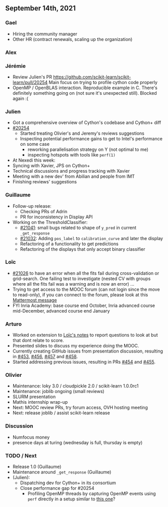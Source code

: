 ## September 14th, 2021

### Gael

- Hiring the community manager
- Other HR (contract renewals, scaling up the organization)

### Alex

### Jérémie

- Review Julien's PR https://github.com/scikit-learn/scikit-learn/pull/20254
  Main focus on trying to profile cython code properly
- OpenMP / OpenBLAS interaction. Reproducible example in C. There's definitely something going on (not sure it's unexpected still). Blocked again :(

### Julien

- Got a comprehensive overview of Cython's codebase and Cython+ diff
- [#20254](https://github.com/scikit-learn/scikit-learn/pull/20254)
    - Started treating Olivier's and Jeremy's reviews suggestions
    - Inspecting potential performance gains to get to Intel's performance on some case
        - reworking parallelisation strategy on Y (not optimal to me)
        - inspecting hotspots with tools like `perf(1)`
- At Nexedi this week:
- Syncing with Xavier, JPS on Cython+
- Technical discussions and progress tracking with Xavier
- Meeting with a new dev' from Abilian and people from IMT
- Finishing reviews' suggestions

### Guillaume

- Follow-up release:
    - Checking PRs of Adrin
    - PR for inconsistency in Display API
- Working on the ThresholdClassifier:
    - [#21041](https://github.com/scikit-learn/scikit-learn/pull/21041): small bugs related to shape of `y_pred` in current `_get_response`
    - [#21032](https://github.com/scikit-learn/scikit-learn/pull/21032): Adding `pos_label` to `calibration_curve` and later the display
    - Refactoring of a functionality to get predictions
    - Refactoring of the displays that only accept binary classifier

### Loïc

- [#21026](https://github.com/scikit-learn/scikit-learn/pull/21026) to have an error when all the fits fail during cross-validation or grid-search. One failing test to investigate (nested CV with groups where all the fits fail was a warning and is now an error) ...
- Trying to get access to the MOOC forum (can not login since the move to read-only), if you can connect to the forum, please look at this [Mattermost message](https://mattermost.inria.fr/parietal/pl/pwu1xqob6pnwpnydksw1ifcxne)
- FYI Inria Academy: base course end October, Inria advanced course mid-December, advanced course end January

### Arturo

-  Worked on extension to [Loïc's notes](https://notes.inria.fr/rgSzYtubR6uSOQIfY9Fpvw#) to report questions to look at but that dont relate to score.
- Presented slides to discuss my experience doing the MOOC.
- Currently creating GitHub issues from presentation discussion, resulting in [#453](https://github.com/INRIA/scikit-learn-mooc/issues/453), [#456](https://github.com/INRIA/scikit-learn-mooc/issues/456), [#457](https://github.com/INRIA/scikit-learn-mooc/issues/457) and [#458](https://github.com/INRIA/scikit-learn-mooc/issues/458).
- Started addressing previous issues, resulting in PRs [#454](https://github.com/INRIA/scikit-learn-mooc/pull/454) and [#455](https://github.com/INRIA/scikit-learn-mooc/pull/455).


### Olivier

- Maintenance: loky 3.0 / cloudpickle 2.0 / scikit-learn 1.0.0rc1
- Maintenance: joblib ongoing (small reviews)
- SLURM presentation
- Mathis internship wrap-up
- Next: MOOC review PRs, try forum access, OVH hosting meeting
- Next: release joblib / assist scikit-learn release


### Discussion

- Numfocus money
- presence days at turing (wednesday is full, thursday is empty)

### TODO / Next

- Release 1.0 (Guillaume)
- Maintenance around `_get_response` (Guillaume)
- (Julien):
     - Dispatching dev for Cython+ in its consortium
     - Close performance gap for #20254
         - Profiling OpenMP threads  by capturing OpenMP events using `perf` directly in a setup similar to [this one](https://www.maartenbreddels.com/perf/jupyter/python/tracing/gil/2021/01/14/Tracing-the-Python-GIL.html)?

